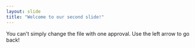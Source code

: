 ```yaml
---
layout: slide
title: "Welcome to our second slide!"
---
```

You can't simply change the file with one approval.
Use the left arrow to go back!
